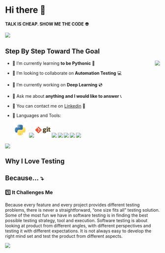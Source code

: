 # Hi there 👋 

<strong>TALK IS CHEAP. SHOW ME THE CODE</strong> :alien:

![](https://www.lambdatest.com/blog/wp-content/uploads/2019/02/Untitled-1.gif)



## Step By Step Toward The Goal

<img src="https://cdn.jsdelivr.net/gh/sy-records/staticfile@master/images/202007/huaji.gif" align="right" height="150">

- 🌱 I’m currently learning <strong>to be Pythonic</strong> :snake:
- 👯 I’m looking to collaborate on <strong>Automation Testing</strong> :computer:
- 🔭 I’m currently working on <strong>Deep Learning</strong> :cd:                
- 💬 Ask me about <strong>anything and I would like to answer</strong> :telephone_receiver:  
- :panda_face: You can contact me on [Linkedin](https://www.linkedin.com/in/popa-georgian-victor-013775222/) :iphone:
- 🌱 Languages and Tools: 

    <div>
        <code><img height="50" src="https://raw.githubusercontent.com/github/explore/80688e429a7d4ef2fca1e82350fe8e3517d3494d/topics/python/python.png"></code>
        <code><img height="50" src="https://cdn.svgporn.com/logos/visual-studio-code.svg"></code>
        <code><img height="50" src="https://raw.githubusercontent.com/github/explore/80688e429a7d4ef2fca1e82350fe8e3517d3494d/topics/git/git.png"></code>
        <code><img height="50" src="https://i.postimg.cc/T1DSXkpL/Screenshot-3.png"></code>
        <code><img height="50" src="https://i.postimg.cc/nLmFctMT/Screenshot-7.png"></code>
        <code><img height="50" src="https://i.postimg.cc/kg6VPKcr/Screenshot-4.png"></code>
        <code><img height="50" src="https://i.postimg.cc/gkbk5Q7W/Screenshot-5.png"></code>
        <code><img height="50" src="https://i.postimg.cc/q7VLCkbF/Screenshot-6.png"></code>
    </div>
<img src="https://media.giphy.com/media/QHE5gWI0QjqF2/giphy.gif" width="40%" align="center">

## Why I Love Testing

## Because... :arrow_heading_down:

###  :one: It Challenges Me

 Because every feature and every project provides different testing problems, there is never a straightforward, “one size fits all” testing solution. Some of the most fun we have in software testing is in finding the best possible testing strategy, tool and execution. Software testing is about looking at product from different angles, with different perspectives and testing it with different expectations. It is not always easy to develop the right mind set and test the product from different aspects.



![](https://media.tenor.com/8tr_CU6730MAAAAC/web-dev-website-development.gif)
